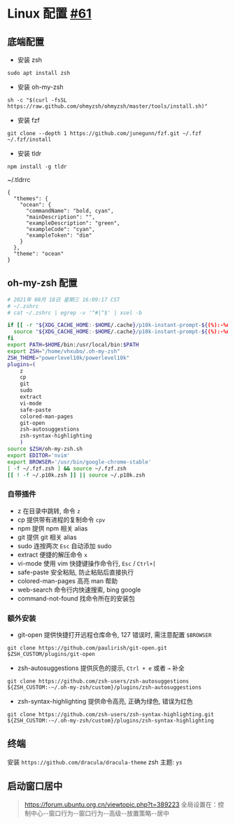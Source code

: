 # Linux 配置 [#61](https://github.com/vhxubo/blog/issues/61)

## 底端配置

- 安装 zsh
```
sudo apt install zsh
```
- 安装 oh-my-zsh
```
sh -c "$(curl -fsSL https://raw.github.com/ohmyzsh/ohmyzsh/master/tools/install.sh)"
```
- 安装 fzf
```
git clone --depth 1 https://github.com/junegunn/fzf.git ~/.fzf
~/.fzf/install
```
- 安装 tldr
```
npm install -g tldr
```
~/.tldrrc 
```
{
  "themes": {
    "ocean": {
      "commandName": "bold, cyan",
      "mainDescription": "",
      "exampleDescription": "green",
      "exampleCode": "cyan",
      "exampleToken": "dim"
    }
  },
  "theme": "ocean"
}

```

## oh-my-zsh 配置

```sh
# 2021年 08月 18日 星期三 16:09:17 CST
# ~/.zshrc
# cat ~/.zshrc | egrep -v '^#|^$' | xsel -b

if [[ -r "${XDG_CACHE_HOME:-$HOME/.cache}/p10k-instant-prompt-${(%):-%n}.zsh" ]]; then
  source "${XDG_CACHE_HOME:-$HOME/.cache}/p10k-instant-prompt-${(%):-%n}.zsh"
fi
export PATH=$HOME/bin:/usr/local/bin:$PATH
export ZSH="/home/vhxubo/.oh-my-zsh"
ZSH_THEME="powerlevel10k/powerlevel10k"
plugins=(
    z
    cp
    git
    sudo
    extract
    vi-mode
    safe-paste
    colored-man-pages
    git-open
    zsh-autosuggestions
    zsh-syntax-highlighting
    )
source $ZSH/oh-my-zsh.sh
export EDITOR='nvim'
export BROWSER='/usr/bin/google-chrome-stable'
[ -f ~/.fzf.zsh ] && source ~/.fzf.zsh
[[ ! -f ~/.p10k.zsh ]] || source ~/.p10k.zsh

```

### 自带插件

- z 在目录中跳转, 命令 `z`
- cp 提供带有进程的复制命令 `cpv` 
- npm 提供 npm 相关 alias
- git 提供 git 相关 alias
- sudo 连按两次 `Esc` 自动添加 sudo
- extract 便捷的解压命令 `x`
- vi-mode 使用 vim 快捷键操作命令行, `Esc` / `Ctrl+[`
- safe-paste 安全粘贴, 防止粘贴后直接执行
- colored-man-pages 高亮 man 帮助
- web-search 命令行内快速搜索, bing google
- command-not-found 找命令所在的安装包

### 额外安装

- git-open 提供快捷打开远程仓库命令, 127 错误时, 需注意配置 `$BROWSER`
```
git clone https://github.com/paulirish/git-open.git $ZSH_CUSTOM/plugins/git-open
```
- zsh-autosuggestions 提供灰色的提示, `Ctrl + e` 或者 `→` 补全
```
git clone https://github.com/zsh-users/zsh-autosuggestions ${ZSH_CUSTOM:-~/.oh-my-zsh/custom}/plugins/zsh-autosuggestions
```
- zsh-syntax-highlighting 提供命令高亮, 正确为绿色, 错误为红色
```
git clone https://github.com/zsh-users/zsh-syntax-highlighting.git ${ZSH_CUSTOM:-~/.oh-my-zsh/custom}/plugins/zsh-syntax-highlighting
```

## 终端

安装 `https://github.com/dracula/dracula-theme`
zsh 主题: `ys`

## 启动窗口居中

> https://forum.ubuntu.org.cn/viewtopic.php?t=389223
全局设置在：控制中心--窗口行为--窗口行为--高级--放置策略--居中